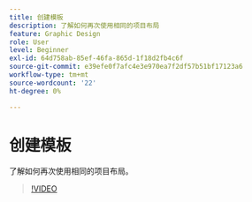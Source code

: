 ```yaml
---
title: 创建模板
description: 了解如何再次使用相同的项目布局
feature: Graphic Design
role: User
level: Beginner
exl-id: 64d758ab-85ef-46fa-865d-1f18d2fb4c6f
source-git-commit: e39efe0f7afc4e3e970ea7f2df57b51bf17123a6
workflow-type: tm+mt
source-wordcount: '22'
ht-degree: 0%

---
```


# 创建模板

了解如何再次使用相同的项目布局。

>[!VIDEO](https://video.tv.adobe.com/v/3420208?quality=12&learn=on&hidetitle=true)
